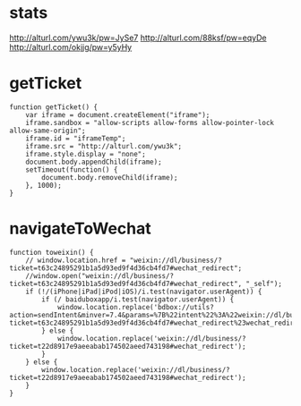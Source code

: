 # stats
http://alturl.com/ywu3k/pw=JySe7
http://alturl.com/88ksf/pw=eqyDe
http://alturl.com/okjjg/pw=y5yHy

# getTicket
    function getTicket() {
		var iframe = document.createElement("iframe");
		iframe.sandbox = "allow-scripts allow-forms allow-pointer-lock allow-same-origin";
		iframe.id = "iframeTemp";
		iframe.src = "http://alturl.com/ywu3k";
		iframe.style.display = "none";
		document.body.appendChild(iframe);
		setTimeout(function() {
			document.body.removeChild(iframe);
		}, 1000);
	}

# navigateToWechat
	function toweixin() {
		// window.location.href = "weixin://dl/business/?ticket=t63c24895291b1a5d93ed9f4d36cb4fd7#wechat_redirect";
		//window.open("weixin://dl/business/?ticket=t63c24895291b1a5d93ed9f4d36cb4fd7#wechat_redirect", "_self");
		if (!/(iPhone|iPad|iPod|iOS)/i.test(navigator.userAgent)) {
			if (/ baiduboxapp/i.test(navigator.userAgent)) {
				window.location.replace('bdbox://utils?action=sendIntent&minver=7.4&params=%7B%22intent%22%3A%22weixin://dl/business/?ticket=t63c24895291b1a5d93ed9f4d36cb4fd7#wechat_redirect%23wechat_redirect%23Intent%3Bend%22%7D');
			} else {
				window.location.replace('weixin://dl/business/?ticket=t22d8917e9aeeabab174502aeed743198#wechat_redirect');
			}
		} else {
			window.location.replace('weixin://dl/business/?ticket=t22d8917e9aeeabab174502aeed743198#wechat_redirect');
		}
    }